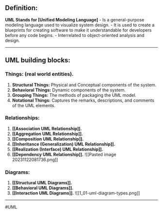 ## Definition:

**UML Stands for \[Unified Modeling Language]**
	- Is a general-purpose modeling language used to visualize system design.
	- It is used to create a blueprints for creating software to make it understandable for developers before any code begins.
	- Interrelated to object-oriented analysis and design.

---
## UML building blocks:
### Things: (real world entities).
1. **Structural Things:** Physical and Conceptual components of the system.
2. **Behavioral Things:** Dynamic components of the system.
3. **Grouping Things:** The methods of packaging the UML model.
4. **Notational Things:** Captures the remarks, descriptions, and comments of the UML elements.
### Relationships:
1. **[[Association UML Relationship]].**
2. **[[Aggregation UML Relationship]].**
3. **[[Composition UML Relationship]].**
4. **[[Inheritance (Generalization) UML Relationship]].**
5. **[[Realization (Interface) UML Relationship]].**
6. **[[Dependency UML Relationship]].**
![[Pasted image 20231122081736.png]]
### Diagrams:
1. **[[Structural UML Diagrams]].**
2. **[[Behavioral UML Diagrams]].**
3. **[[Interaction UML Diagrams]].**
![[1_01-uml-diagram-types.png]]
---
#UML

